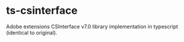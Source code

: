 # ts-csinterface
Adobe extensions CSInterface v7.0 library implementation in typescript (identical to original).
